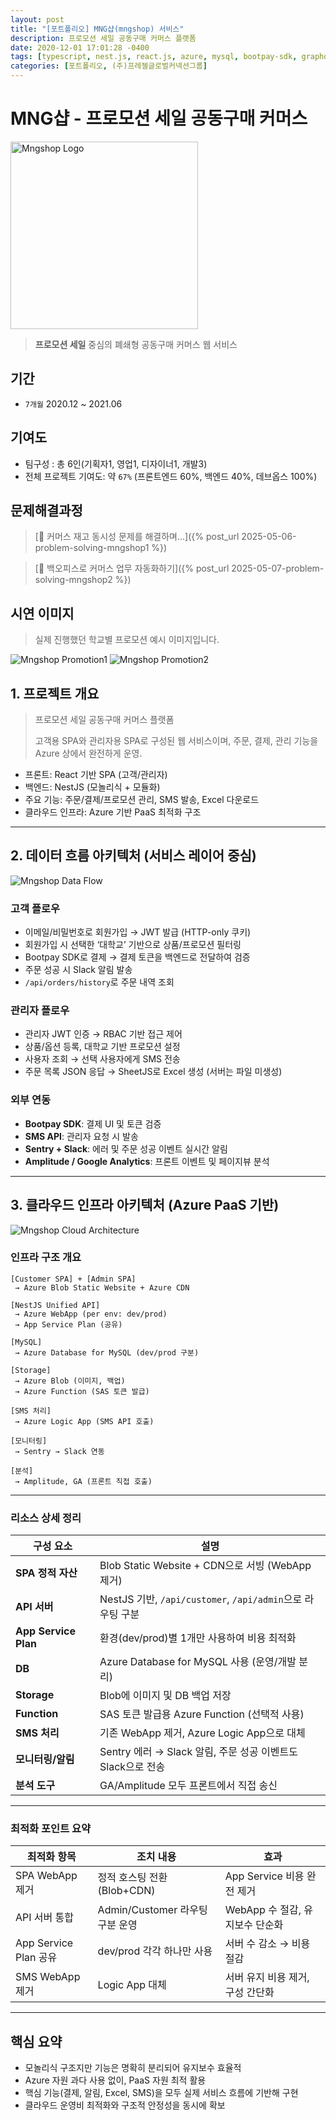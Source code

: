 ```yaml
---
layout: post
title: "[포트폴리오] MNG샵(mngshop) 서비스"
description: 프로모션 세일 공동구매 커머스 플랫폼
date: 2020-12-01 17:01:28 -0400
tags: [typescript, nest.js, react.js, azure, mysql, bootpay-sdk, graphql]
categories: [포트폴리오, (주)프레젤글로벌커넥션그룹]
---
```


# MNG샵 - 프로모션 세일 공동구매 커머스

<div text-align="center">
    <img src="/assets/img/2025-05-05-project-mngshop/mngshop-logo.png" alt="Mngshop Logo" width="300px">
</div>

> **프로모션 세일** 중심의 폐쇄형 공동구매 커머스 웹 서비스


## 기간
- `7개월` 2020.12 ~ 2021.06 


## 기여도
- 팀구성 : 총 6인(기획자1, 영업1, 디자이너1, 개발3) 
- 전체 프로젝트 기여도: 약 `67%` (프론트엔드 60%, 백엔드 40%, 데브옵스 100%)


## 문제해결과정
> [🔗 커머스 재고 동시성 문제를 해결하며...]({% post_url 2025-05-06-problem-solving-mngshop1 %})

> [🔗 백오피스로 커머스 업무 자동화하기]({% post_url 2025-05-07-problem-solving-mngshop2 %})

## 시연 이미지
> 실제 진행했던 학교별 프로모션 예시 이미지입니다.

![Mngshop Promotion1](/assets/img/2025-05-05-project-mngshop/promotion1.png)
![Mngshop Promotion2](/assets/img/2025-05-05-project-mngshop/promotion2.png)


## 1. 프로젝트 개요

> 프로모션 세일 공동구매 커머스 플랫폼
> 
> 
> 고객용 SPA와 관리자용 SPA로 구성된 웹 서비스이며, 주문, 결제, 관리 기능을 Azure 상에서 완전하게 운영.
> 
- 프론트: React 기반 SPA (고객/관리자)
- 백엔드: NestJS (모놀리식 + 모듈화)
- 주요 기능: 주문/결제/프로모션 관리, SMS 발송, Excel 다운로드
- 클라우드 인프라: Azure 기반 PaaS 최적화 구조

---

## 2. 데이터 흐름 아키텍처 (서비스 레이어 중심)
![Mngshop Data Flow](/assets/img/2025-05-05-project-mngshop/mngshop-data-flow.png)
### 고객 플로우

- 이메일/비밀번호로 회원가입 → JWT 발급 (HTTP-only 쿠키)
- 회원가입 시 선택한 ‘대학교’ 기반으로 상품/프로모션 필터링
- Bootpay SDK로 결제 → 결제 토큰을 백엔드로 전달하여 검증
- 주문 성공 시 Slack 알림 발송
- `/api/orders/history`로 주문 내역 조회

### 관리자 플로우

- 관리자 JWT 인증 → RBAC 기반 접근 제어
- 상품/옵션 등록, 대학교 기반 프로모션 설정
- 사용자 조회 → 선택 사용자에게 SMS 전송
- 주문 목록 JSON 응답 → SheetJS로 Excel 생성 (서버는 파일 미생성)

### 외부 연동

- **Bootpay SDK**: 결제 UI 및 토큰 검증
- **SMS API**: 관리자 요청 시 발송
- **Sentry + Slack**: 에러 및 주문 성공 이벤트 실시간 알림
- **Amplitude / Google Analytics**: 프론트 이벤트 및 페이지뷰 분석

---

## 3. 클라우드 인프라 아키텍처 (Azure PaaS 기반)

![Mngshop Cloud Architecture](/assets/img/2025-05-05-project-mngshop/mngshop-azure-architecture.png)

### 인프라 구조 개요

```
[Customer SPA] + [Admin SPA]
 → Azure Blob Static Website + Azure CDN

[NestJS Unified API]
 → Azure WebApp (per env: dev/prod)
 → App Service Plan (공유)

[MySQL]
 → Azure Database for MySQL (dev/prod 구분)

[Storage]
 → Azure Blob (이미지, 백업)
 → Azure Function (SAS 토큰 발급)

[SMS 처리]
 → Azure Logic App (SMS API 호출)

[모니터링]
 → Sentry → Slack 연동

[분석]
 → Amplitude, GA (프론트 직접 호출)
```

---

### 리소스 상세 정리

| 구성 요소 | 설명 |
| --- | --- |
| **SPA 정적 자산** | Blob Static Website + CDN으로 서빙 (WebApp 제거) |
| **API 서버** | NestJS 기반, `/api/customer`, `/api/admin`으로 라우팅 구분 |
| **App Service Plan** | 환경(dev/prod)별 1개만 사용하여 비용 최적화 |
| **DB** | Azure Database for MySQL 사용 (운영/개발 분리) |
| **Storage** | Blob에 이미지 및 DB 백업 저장 |
| **Function** | SAS 토큰 발급용 Azure Function (선택적 사용) |
| **SMS 처리** | 기존 WebApp 제거, Azure Logic App으로 대체 |
| **모니터링/알림** | Sentry 에러 → Slack 알림, 주문 성공 이벤트도 Slack으로 전송 |
| **분석 도구** | GA/Amplitude 모두 프론트에서 직접 송신 |

---

### 최적화 포인트 요약

| 최적화 항목 | 조치 내용 | 효과 |
| --- | --- | --- |
| SPA WebApp 제거 | 정적 호스팅 전환 (Blob+CDN) | App Service 비용 완전 제거 |
| API 서버 통합 | Admin/Customer 라우팅 구분 운영 | WebApp 수 절감, 유지보수 단순화 |
| App Service Plan 공유 | dev/prod 각각 하나만 사용 | 서버 수 감소 → 비용 절감 |
| SMS WebApp 제거 | Logic App 대체 | 서버 유지 비용 제거, 구성 간단화 |

---

## 핵심 요약

- 모놀리식 구조지만 기능은 명확히 분리되어 유지보수 효율적
- Azure 자원 과다 사용 없이, PaaS 자원 최적 활용
- 핵심 기능(결제, 알림, Excel, SMS)을 모두 실제 서비스 흐름에 기반해 구현
- 클라우드 운영비 최적화와 구조적 안정성을 동시에 확보